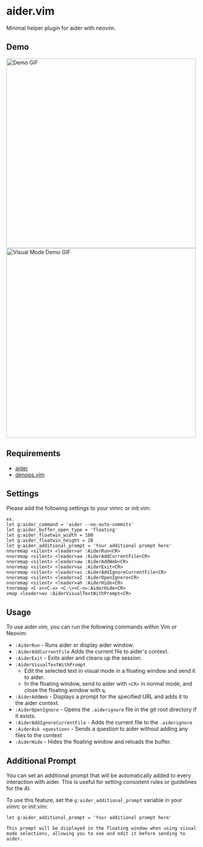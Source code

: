 # aider.vim

Minimal helper plugin for aider with neovim.

## Demo

<img src="./demo/demo.gif" alt="Demo GIF" width="500">

<img src="./demo/demo_visual_mode.gif" alt="Visual Mode Demo GIF" width="500">

## Requirements

- [aider](https://github.com/paul-gauthier/aider)
- [denops.vim](https://github.com/vim-denops/denops.vim)

## Settings

Please add the following settings to your vimrc or init.vim.

```vim
ex.
let g:aider_command = 'aider --no-auto-commits'
let g:aider_buffer_open_type = 'floating'
let g:aider_floatwin_width = 100
let g:aider_floatwin_height = 20
let g:aider_additional_prompt = 'Your additional prompt here'
nnoremap <silent> <leader>ar :AiderRun<CR>
nnoremap <silent> <leader>aa :AiderAddCurrentFile<CR>
nnoremap <silent> <leader>aw :AiderAddWeb<CR>
nnoremap <silent> <leader>ax :AiderExit<CR>
nnoremap <silent> <leader>ai :AiderAddIgnoreCurrentFile<CR>
nnoremap <silent> <leader>aI :AiderOpenIgnore<CR>
nnoremap <silent> <leader>ah :AiderHide<CR>
tnoremap <C-x><C-x> <C-\><C-n>:AiderHide<CR>
vmap <leader>av :AiderVisualTextWithPrompt<CR>
```

## Usage

To use aider.vim, you can run the following commands within Vim or Neovim:

- `:AiderRun` - Runs aider or display aider window.
- `:AiderAddCurrentFile` Adds the current file to aider's context.
- `:AiderExit` - Exits aider and cleans up the session.
- `:AiderVisualTextWithPrompt`
  - Edit the selected text in visual mode in a floating window and send it to
    aider.
  - In the floating window, send to aider with `<CR>` in normal mode, and close
    the floating window with `q`.
- `:AiderAddWeb` - Displays a prompt for the specified URL and adds it to the
  aider context.
- `:AiderOpenIgnore` - Opens the `.aiderignore` file in the git root directory
  if it exists.
- `:AiderAddIgnoreCurrentFile` - Adds the current file to the `.aiderignore`
- `:AiderAsk <question>` - Sends a question to aider without adding any files to
  the context
- `:AiderHide` - Hides the floating window and reloads the buffer.

## Additional Prompt

You can set an additional prompt that will be automatically added to every
interaction with aider. This is useful for setting consistent rules or
guidelines for the AI.

To use this feature, set the `g:aider_additional_prompt` variable in your vimrc
or init.vim:

```vim
let g:aider_additional_prompt = 'Your additional prompt here'

This prompt will be displayed in the floating window when using visual mode selections, allowing you to see and edit it before sending to aider.
```
